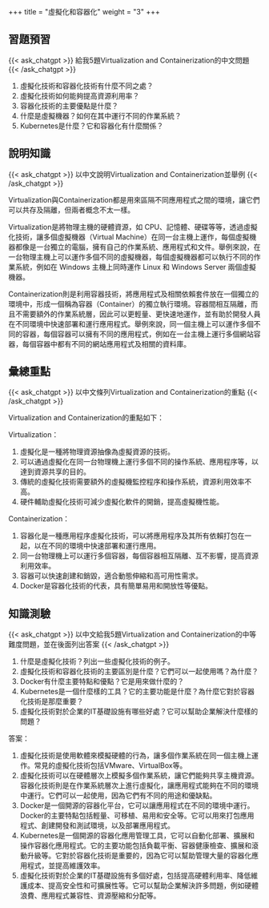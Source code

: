 +++
title = "虛擬化和容器化"
weight = "3"
+++
## 習題預習
{{< ask_chatgpt >}}
給我5題Virtualization and Containerization的中文問題
{{< /ask_chatgpt >}}



1. 虛擬化技術和容器化技術有什麼不同之處？ 
2. 虛擬化技術如何能夠提高資源利用率？ 
3. 容器化技術的主要優點是什麼？ 
4. 什麼是虛擬機器？如何在其中運行不同的作業系統？ 
5. Kubernetes是什麼？它和容器化有什麼關係？   

## 說明知識
{{< ask_chatgpt >}}
以中文說明Virtualization and Containerization並舉例
{{< /ask_chatgpt >}}



Virtualization與Containerization都是用來區隔不同應用程式之間的環境，讓它們可以共存及隔離，但兩者概念不太一樣。

Virtualization是將物理主機的硬體資源，如 CPU、記憶體、硬碟等等，透過虛擬化技術，讓多個虛擬機器（Virtual Machine）在同一台主機上運作，每個虛擬機器都像是一台獨立的電腦，擁有自己的作業系統、應用程式和文件。舉例來說，在一台物理主機上可以運作多個不同的虛擬機器，每個虛擬機器都可以執行不同的作業系統，例如在 Windows 主機上同時運作 Linux 和 Windows Server 兩個虛擬機器。

Containerization則是利用容器技術，將應用程式及相關依賴套件放在一個獨立的環境中，形成一個稱為容器（Container）的獨立執行環境。容器間相互隔離，而且不需要額外的作業系統層，因此可以更輕量、更快速地運作，並有助於開發人員在不同環境中快速部署和運行應用程式。舉例來說，同一個主機上可以運作多個不同的容器，每個容器可以擁有不同的應用程式，例如在一台主機上運行多個網站容器，每個容器中都有不同的網站應用程式及相關的資料庫。   

## 彙總重點
{{< ask_chatgpt >}}
以中文條列Virtualization and Containerization的重點
{{< /ask_chatgpt >}}



Virtualization and Containerization的重點如下：

Virtualization：
1. 虛擬化是一種將物理資源抽像為虛擬資源的技術。
2. 可以通過虛擬化在同一台物理機上運行多個不同的操作系統、應用程序等，以達到資源共享的目的。
3. 傳統的虛擬化技術需要額外的虛擬機監控程序和操作系統，資源利用效率不高。
4. 硬件輔助虛擬化技術可減少虛擬化軟件的開銷，提高虛擬機性能。

Containerization：
1. 容器化是一種應用程序虛擬化技術，可以將應用程序及其所有依賴打包在一起，以在不同的環境中快速部署和運行應用。
2. 同一台物理機上可以運行多個容器，每個容器相互隔離、互不影響，提高資源利用效率。
3. 容器可以快速創建和銷毀，適合動態伸縮和高可用性需求。
4. Docker是容器化技術的代表，具有簡單易用和開放性等優點。   

## 知識測驗
{{< ask_chatgpt >}}
以中文給我5題Virtualization and Containerization的中等難度問題，並在後面列出答案
{{< /ask_chatgpt >}}



1. 什麼是虛擬化技術？列出一些虛擬化技術的例子。
2. 虛擬化技術和容器化技術的主要區別是什麼？它們可以一起使用嗎？為什麼？
3. Docker有什麼主要特點和優點？它是用來做什麼的？
4. Kubernetes是一個什麼樣的工具？它的主要功能是什麼？為什麼它對於容器化技術是那麼重要？
5. 虛擬化技術對於企業的IT基礎設施有哪些好處？它可以幫助企業解決什麼樣的問題？

答案：
1. 虛擬化技術是使用軟體來模擬硬體的行為，讓多個作業系統在同一個主機上運作。常見的虛擬化技術包括VMware、VirtualBox等。
2. 虛擬化技術可以在硬體層次上模擬多個作業系統，讓它們能夠共享主機資源。容器化技術則是在作業系統層次上進行虛擬化，讓應用程式能夠在不同的環境中運行。它們可以一起使用，因為它們有不同的用途和優缺點。
3. Docker是一個開源的容器化平台，它可以讓應用程式在不同的環境中運行。Docker的主要特點包括輕量、可移植、易用和安全等。它可以用來打包應用程式、創建開發和測試環境，以及部署應用程式。
4. Kubernetes是一個開源的容器化應用管理工具，它可以自動化部署、擴展和操作容器化應用程式。它的主要功能包括負載平衡、容器健康檢查、擴展和滾動升級等。它對於容器化技術是重要的，因為它可以幫助管理大量的容器化應用程式，並提高維護效率。
5. 虛擬化技術對於企業的IT基礎設施有多個好處，包括提高硬體利用率、降低維護成本、提高安全性和可擴展性等。它可以幫助企業解決許多問題，例如硬體浪費、應用程式兼容性、資源壓縮和分配等。   

